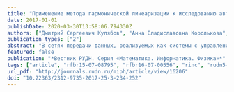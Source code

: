 ```yaml
---
title: "Применение метода гармонической линеаризации к исследованию автоколебательного режима систем с управлением"
date: 2017-01-01
publishDate: 2020-03-30T13:58:06.794330Z
authors: ["Дмитрий Сергеевич Кулябов", "Анна Владиславовна Королькова", "Татьяна Рефатовна Велиева"]
publication_types: ["2"]
abstract: "В сетях передачи данных, реализуемых как системы с управлением, может возникать явление глобальной синхронизации. Внешне это явление проявляется как автоколебательный режим в системе, который негативным образом влияет на такие характеристики системы как пропускная способность и задержки передачи. Ранее авторами исследовалась задача нахождения зон возникновения автоколебаний для системы в целом. Авторам представляется актуальной задача выделения элементов системы, ответственных за возникновение автоколебательного режима. Сложность этой задачи вызвана существенно нелинейным характером системы и её элементов. Зачастую для декомпозиции системы применяют метод линеаризации. Но в этом случае пропадает автоколебательный режим. Таким образом возникает необходимость поиска метода декомпозиции, не разрушающего автоколебательный режим системы. В качестве такого метода авторы предлагают использовать метод гармонической линеаризации, применяемый в теории автоматического управления. Однако приходится признать, что данный математический аппарат мало знаком исследователям, специализирующимся на исследовании систем и сетей передачи данных. Авторы постарались как можно более подробно описать применение метода гармонической линеаризации к исследованию влияния функции сброса пакетов по алгоритму RED в системе с управлением на процесс возникновения автоколебательного режима. Таким образом, данный материал носит скорее методический, чем исследовательский характер."
featured: false
publication: "*Вестник РУДН. Серия «Математика. Информатика. Физика»*"
tags: ["article", "rfbr15-07-08795", "rfbr16-07-00556", "rinc", "rudn5-100", "vak", "rinc"]
url_pdf: "http://journals.rudn.ru/miph/article/view/16206"
doi: "10.22363/2312-9735-2017-25-3-234-252"
---
```


